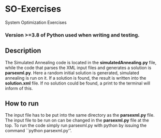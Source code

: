 # SO-Exercises
System Optimization Exercises

### Version >=3.8 of Python used when writing and testing.

## Description
The Simulated Annealing code is located in the **simulatedAnnealing.py** file,
while the code that parses the XML input files and generates a solution is
**parsexml.py**. Here a random initial solution is generated, simulated
annealing is run on it. If a solution is found, the result is written into the
**solution.xml** file. If no solution could be found, a print to the terminal
will inform of this.

## How to run
The input file has to be put into the same directory as the **parsexml.py**
file. The input file to be run on can be changed in the **parsexml.py** file at
the top. To run the code simply run parsexml.py with python by issuing the
command ``python parsexml.py''.
